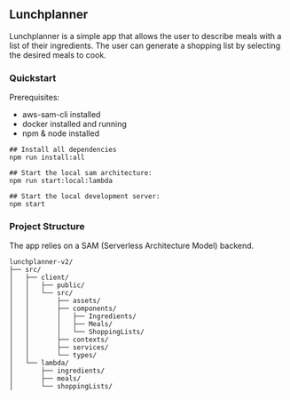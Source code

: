 ## Lunchplanner

Lunchplanner is a simple app that allows the user to describe meals with a list of their ingredients. The user can generate a shopping list by selecting the desired meals to cook. 

### Quickstart

Prerequisites: 
- aws-sam-cli installed
- docker installed and running
- npm & node installed

```
## Install all dependencies
npm run install:all

## Start the local sam architecture:
npm run start:local:lambda

## Start the local development server:
npm start
```

### Project Structure

The app relies on a SAM (Serverless Architecture Model) backend. 

```
lunchplanner-v2/
├── src/
│   ├── client/
│   │   ├── public/
│   │   └── src/
│   │       ├── assets/
│   │       ├── components/
│   │       │   ├── Ingredients/
│   │       │   ├── Meals/
│   │       │   └── ShoppingLists/
│   │       ├── contexts/
│   │       ├── services/
│   │       └── types/
│   └── lambda/
│       ├── ingredients/
│       ├── meals/
│       └── shoppingLists/
```
